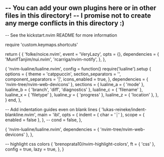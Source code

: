 
-- You can add your own plugins here or in other files in this directory!
--  I promise not to create any merge conflicts in this directory :)
--
-- See the kickstart.nvim README for more information

require 'custom.keymaps.shortcuts'

return {
  {
    'folke/noice.nvim',
    event = 'VeryLazy',
    opts = {},
    dependencies = {
      'MunifTanjim/nui.nvim',
      'rcarriga/nvim-notify',
    },
  },

  {
    'nvim-lualine/lualine.nvim',
    config = function()
      require('lualine').setup {
        options = {
          theme = 'catppuccin',
          section_separators = '',
          component_separators = '|',
          icons_enabled = true,
        },
        dependencies = { 'nvim-tree/nvim-web-devicons' },
        sections = {
          lualine_a = { 'mode' },
          lualine_b = { 'branch', 'diff', 'diagnostics' },
          lualine_c = { 'filename' },
          lualine_x = { 'filetype' },
          lualine_y = { 'progress' },
          lualine_z = { 'location' },
        },
      }
    end,
  },

  -- Add indentation guides even on blank lines
  {
    'lukas-reineke/indent-blankline.nvim',
    main = 'ibl',
    opts = {
      indent = { char = '┊' },
      scope = { enabled = false },
    },
    -- cond = false,
  },

  {
    'nvim-lualine/lualine.nvim',
    dependencies = { 'nvim-tree/nvim-web-devicons' },
  },

  -- highlight css colors
  {
    'brenoprata10/nvim-highlight-colors',
    ft = { 'css' },
    config = true,
    lazy = true,
  },
}
